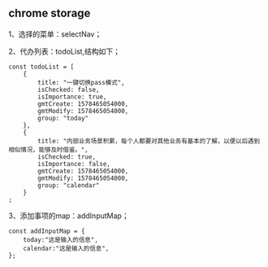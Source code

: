 ## chrome storage
1、选择的菜单：selectNav；

2、代办列表：todoList,结构如下；
```
const todoList = [
	{
		title: "一键切换pass模式",
		isChecked: false,
		isImportance: true,
		gmtCreate: 1578465054000,
		gmtModify: 1578465054000,
		group: "today"
	},
	{
		title: "内部业务场景积累，每个人都要对其他业务有基本的了解，以便以后遇到相似情况，能够及时借鉴。",
		isChecked: true,
		isImportance: false,
		gmtCreate: 1578465054000,
		gmtModify: 1578465054000,
		group: "calendar"
	}
;
```

3、添加事项的map：addInputMap；
```
const addInputMap = {
	today:"这是输入的信息",
	calendar:"这是输入的信息",
};
```
